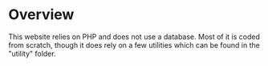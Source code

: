 # Overview

This website relies on PHP and does not use a database. Most of it is coded from scratch, though it does rely on a few utilities which can be found in the "utility" folder.

